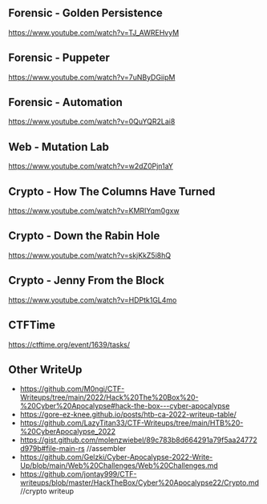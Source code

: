 ## Forensic - Golden Persistence
https://www.youtube.com/watch?v=TJ_AWREHvyM
## Forensic - Puppeter
https://www.youtube.com/watch?v=7uNByDGiipM
## Forensic - Automation
https://www.youtube.com/watch?v=0QuYQR2Lai8
## Web - Mutation Lab
https://www.youtube.com/watch?v=w2dZ0Pjn1aY
## Crypto - How The Columns Have Turned
https://www.youtube.com/watch?v=KMRIYqm0gxw
## Crypto - Down the Rabin Hole
https://www.youtube.com/watch?v=skjKkZ5i8hQ
## Crypto - Jenny From the Block
https://www.youtube.com/watch?v=HDPtk1GL4mo

## CTFTime
https://ctftime.org/event/1639/tasks/

## Other WriteUp
- https://github.com/M0ngi/CTF-Writeups/tree/main/2022/Hack%20The%20Box%20-%20Cyber%20Apocalypse#hack-the-box---cyber-apocalypse
- https://gore-ez-knee.github.io/posts/htb-ca-2022-writeup-table/
- https://github.com/LazyTitan33/CTF-Writeups/tree/main/HTB%20-%20CyberApocalypse_2022
- https://gist.github.com/molenzwiebel/89c783b8d664291a79f5aa24772d979b#file-main-rs //assembler
- https://github.com/Gelzki/Cyber-Apocalypse-2022-Write-Up/blob/main/Web%20Challenges/Web%20Challenges.md
- https://github.com/jontay999/CTF-writeups/blob/master/HackTheBox/Cyber%20Apocalypse22/Crypto.md //crypto writeup